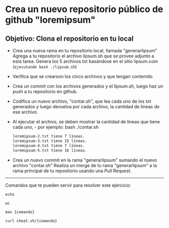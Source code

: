 # Crea un nuevo repositorio público de github "loremipsum"

## Objetivo: Clona el repositorio en tu local

- Crea una nueva rama en tu repositorio local, llamada "generarlipsum"
Agrega  a tu repositorio el archivo lipsum.sh que se provee adjunto a esta tarea.
Genera los 5 archivos txt basándose en el sitio lipsum.com (``ejecutando bash ./lipsum.sh``)
- Verifica que se crearson los cinco archivos y que tengan contenido

- Crea un commit con los archivos generados y el lipsum.sh, luego haz un push a tu repositorio en github.
- Codifica un nuevo archivo, "contar.sh", que lea cada uno de los txt generados y luego devuelva por cada archivo, la cantidad de líneas de ese archivo.

- Al ejecutar el archivo, se deben mostrar la cantidad de líneas que tiene cada uno, - por ejemplo: bash ./contar.sh
  
    ```loremipsum-1.txt tiene 4 líneas.
    loremipsum-2.txt tiene 7 líneas.
    loremipsum-3.txt tiene 15 líneas.
    loremipsum-4.txt tiene 7 líneas.
    loremipsum-5.txt tiene 16 líneas.

- Crea un nuevo commit en la rama "generarlipsum" sumando el nuevo archivo "contar.sh"
Realiza un merge de tu rama "generarlipsum" a la rama principal de tu repositorio usando una Pull Request.

---
Comandos que te pueden servir para resolver este ejercicio:

``echo``

``wc``

``man {comando}``

``curl cheat.sh/{comando}``
